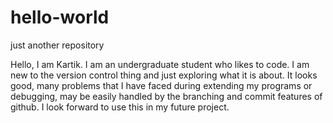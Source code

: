 # hello-world
just another repository

Hello,
I am Kartik. I am an undergraduate student who likes to code. I am new to the version control thing and just exploring what it is about.
It looks good, many problems that I have faced during extending my programs or debugging, may be easily handled by the branching and
commit features of github. I look forward to use this in my future project.
